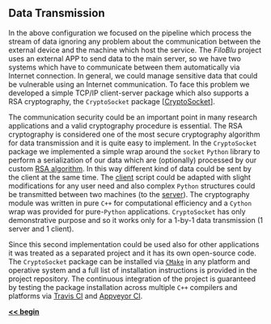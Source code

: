 ## Data Transmission

In the above configuration we focused on the pipeline which process the stream of data ignoring any problem about the communication between the external device and the machine which host the service.
The *FiloBlu* project uses an external APP to send data to the main server, so we have two systems which have to communicate between them automatically via Internet connection.
In general, we could manage sensitive data that could be vulnerable using an Internet communication.
To face this problem we developed a simple TCP/IP client-server package which also supports a RSA cryptography, the `CryptoSocket` package [[CryptoSocket](https://github.com/Nico-Curti/CryptoSocket)].

The communication security could be an important point in many research applications and a valid cryptography procedure is essential.
The RSA cryptography is considered one of the most secure cryptography algorithm for data transmission and it is quite easy to implement.
In the `CryptoSocket` package we implemented a simple wrap around the `socket` `Python` library to perform a serialization of our data which are (optionally) processed by our custom [RSA algorithm](https://en.wikipedia.org/wiki/RSA_(cryptosystem)).
In this way different kind of data could be sent by the client at the same time.
The [client](https://github.com/Nico-Curti/CryptoSocket/blob/master/CryptoSocket/examples/client.py) script could be adapted with slight modifications for any user need and also complex `Python` structures could be transmitted between two machines (to the [server](https://github.com/Nico-Curti/CryptoSocket/blob/master/CryptoSocket/examples/server.py)).
The cryptography module was written in pure `C++` for computational efficiency and a `Cython` wrap was provided for pure-`Python` applications.
`CryptoSocket` has only demonstrative purpose and so it works only for a 1-by-1 data transmission (1 server and 1 client).

Since this second implementation could be used also for other applications it was treated as a separated project and it has its own open-source code.
The `CryptoSocket` package can be installed via [`CMake`](https://github.com/Nico-Curti/CryptoSocket/blob/master/CMakeLists.txt) in any platform and operative system and a full list of installation instructions is provided in the project repository.
The continuous integration of the project is guaranteed by testing the package installation across multiple `C++` compilers and platforms via [Travis CI](https://github.com/Nico-Curti/CryptoSocket/blob/master/.travis.yml) and [Appveyor CI](https://github.com/Nico-Curti/CryptoSocket/blob/master/appveyor.yml).

[**<< begin**](../index.md)
